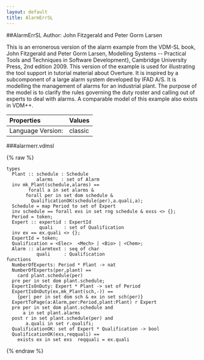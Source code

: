 ```yaml
---
layout: default
title: AlarmErrSL
---
```


##AlarmErrSL
Author: John Fitzgerald and Peter Gorm Larsen



This is an erronerous version of the alarm example from the VDM-SL
book, John Fitzgerald and Peter Gorm Larsen, Modelling Systems --
Practical Tools and Techniques in Software Development}, Cambridge
University Press, 2nd edition 2009. This version of the example is
used for illustrating the tool support in tutorial material about
Overture. It is inspired by a subcomponent of a large alarm system
developed by IFAD A/S. It is modelling the management of alarms for an
industrial plant. The purpose of the model is to clarify the rules
governing the duty roster and calling out of experts to deal with
alarms. A comparable model of this example also exists in VDM++.



| Properties | Values          |
| :------------ | :---------- |
|Language Version:| classic|


###alarmerr.vdmsl

{% raw %}
~~~
types
  Plant :: schedule : Schedule           alarms   : set of Alarm  inv mk_Plant(schedule,alarms) ==        forall a in set alarms &	   forall per in set dom schedule &	     QualificationOK(schedule(per),a.quali,a);
  Schedule = map Period to set of Expert  inv schedule == forall exs in set rng schedule & exss <> {};
  Period = token;
  Expert :: expertid : ExpertId            quali    : set of Qualification  inv ex == ex.quali <> {};
  ExpertId = token;
  Qualification = <Elec>  <Mech> | <Bio> | <Chem>;
  Alarm :: alarmtext : seq of char           quali     : Qualification
functions
  NumberOfExperts: Period * Plant -> nat  NumberOfExperts(per,plant) ==    card plant.schedule(per)  pre per in set dom plant.schedule;
  ExpertIsOnDuty: Expert * Plant -> set of Period  ExpertIsOnDuty(ex,mk_Plant(sch,-)) ==    {per| per in set dom sch & ex in set sch(per)}
  ExpertToPage(a:Alarm,per:Period,plant:Plant) r Expert  pre per in set dom plant.schedule and      a in set plant.alarms  post r in set plant.schedule(per) and       a.quali in set r.qualifi;
  QualificationOK: set of Expert * Qualification -> bool  QualificationOK(exs,reqquali) ==    exists ex in set exs  reqquali = ex.quali
~~~
{% endraw %}

